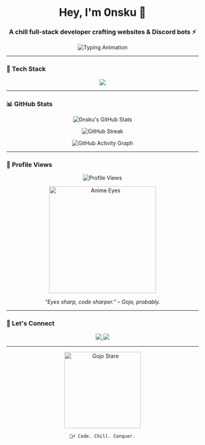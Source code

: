 <h1 align="center">Hey, I'm 0nsku 👋</h1>
<h3 align="center">A chill full-stack developer crafting websites & Discord bots ⚡</h3>

<p align="center">
  <img src="https://readme-typing-svg.herokuapp.com?font=Fira+Code&size=22&duration=3000&pause=800&color=00F1FF&center=true&vCenter=true&width=600&lines=Self-taught+Python+Developer;Full+Stack+Developer;Frontend+%2B+Backend+Engineer;Discord+Bot+Maker;TypeScript+Tinkerer;FastAPI+%26+Rust+Enthusiast;Code.+Chill.+Repeat+🧘‍♂️" alt="Typing Animation" />
</p>

---

### 🧰 Tech Stack

<p align="center">
  <img src="https://skillicons.dev/icons?i=nextjs,react,tailwind,typescript,javascript,python,go,rust,vite,fastapi,zod,docker,git,github,kubernetes,aws,vercel,cloudflare,mysql,mariadb,postgres,supabase,redis,vscode&perline=10" />
</p>

---

### 📊 GitHub Stats

<p align="center">
  <img src="https://github-readme-stats.vercel.app/api?username=0nsku&show_icons=true&theme=tokyonight&hide_border=true&count_private=true" alt="0nsku's GitHub Stats" />
</p>

<p align="center">
  <img src="https://github-readme-streak-stats.herokuapp.com?user=0nsku&theme=tokyonight&hide_border=true" alt="GitHub Streak" />
</p>

<p align="center">
  <img src="https://github-readme-activity-graph.vercel.app/graph?username=0nsku&theme=github-compact&hide_border=true" alt="GitHub Activity Graph" />
</p>

---

### 👀 Profile Views

<p align="center">
  <img src="https://komarev.com/ghpvc/?username=0nsku&label=Profile+Views&color=ff69b4&style=flat-square" alt="Profile Views" />
</p>

<p align="center">
  <img src="https://media.tenor.com/p0G_bmA2fNUAAAAC/anime-eyes.gif" width="280px" alt="Anime Eyes" />
</p>

<p align="center"><i>“Eyes sharp, code sharper.” – Gojo, probably.</i></p>

---

### 🔗 Let's Connect

<p align="center">
  <a href="https://twitter.com/0nsku" target="_blank">
    <img src="https://img.shields.io/badge/Twitter-%230077B5?style=for-the-badge&logo=twitter&logoColor=white" />
  </a>
  <a href="https://0nsku.dev" target="_blank">
    <img src="https://img.shields.io/badge/Portfolio-0nsku.dev-black?style=for-the-badge&logo=vercel&logoColor=white" />
  </a>
</p>

---

<p align="center">
  <img src="https://media.tenor.com/qC1xK3FzZswAAAAC/satoru-gojo-eyes.gif" width="200px" alt="Gojo Stare" />
</p>

<p align="center"><code>🧘‍♂️ Code. Chill. Conquer.</code></p>
